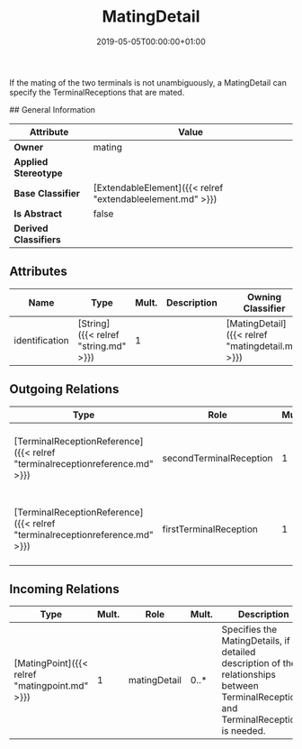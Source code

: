 ﻿---
title: MatingDetail
toc: false
type: specs
date: "2019-05-05T00:00:00+01:00"
draft: false
menu_name: vec120

# Prev/next pager order (if `docs_section_pager` enabled in `params.toml`)
weight: 
---
<html>   <head>     </head>   <body>     <p> If the mating of the two terminals is not unambiguously, a MatingDetail can specify the TerminalReceptions that are mated.      </p>    </body> </html> 
## General Information

| Attribute               | Value |
|-------------------------|-------|
| **Owner**               | mating |
| **Applied Stereotype**  |   |
| **Base Classifier**     | [ExtendableElement]({{< relref "extendableelement.md" >}})<br/>  |
| **Is Abstract**         | false |
| **Derived Classifiers** |   |


## Attributes
|  Name  |  Type  |  Mult.  |  Description  |  Owning Classifier  |
|--------|--------|---------|---------------|--------------|
|identification | [String]({{< relref "string.md" >}}) | 1 |  | [MatingDetail]({{< relref "matingdetail.md" >}}) |

## Outgoing Relations
|    Type  |   Role   |   Mult.   |   Mult.   |   Description   |
|----------|----------|-----------|-----------|-----------------|
| [TerminalReceptionReference]({{< relref "terminalreceptionreference.md" >}}) | secondTerminalReception | 1 | 0..* | References the second terminal reception that is mated.  |
| [TerminalReceptionReference]({{< relref "terminalreceptionreference.md" >}}) | firstTerminalReception | 1 | 0..* | References the first terminal reception that is mated.  |
##  Incoming Relations
|    Type  |   Mult.  |   Role    |   Mult.   |   Description  |
|----------|----------|-----------|-----------|----------------|
| [MatingPoint]({{< relref "matingpoint.md" >}}) | 1 | matingDetail | 0..* | Specifies the MatingDetails, if a detailed description of the relationships between TerminalReceptions and TerminalReceptions is needed.   |
